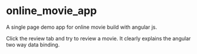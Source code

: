 # online_movie_app

A single page demo app for online movie build with angular js. 

Click the review tab and try to review a movie. It clearly explains the angular two way data binding.

